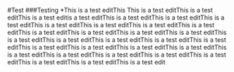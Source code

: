 #Test
###Testing
*This is a test editThis This is a test editThis is a test editThis is a test editis a test editThis is a test editThis is a test editThis is a test editThis is a test editThis is a test editThis is a test editThis is a test editThis is a test editThis is a test editThis is a test editThis is a test editThis is a test editThis is a test editThis is a test editThis is a test editThis is a test editThis is a test editThis is a test editThis is a test editThis is a test editThis is a test editThis is a test editThis is a test editThis is a test editThis is a test editThis is a test editThis is a test editThis is a test edit